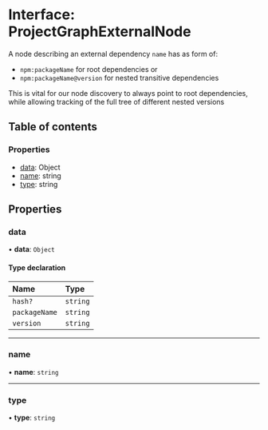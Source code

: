 # Interface: ProjectGraphExternalNode

A node describing an external dependency
`name` has as form of:

- `npm:packageName` for root dependencies or
- `npm:packageName@version` for nested transitive dependencies

This is vital for our node discovery to always point to root dependencies,
while allowing tracking of the full tree of different nested versions

## Table of contents

### Properties

- [data](/reference/core-api/devkit/documents/ProjectGraphExternalNode#data): Object
- [name](/reference/core-api/devkit/documents/ProjectGraphExternalNode#name): string
- [type](/reference/core-api/devkit/documents/ProjectGraphExternalNode#type): string

## Properties

### data

• **data**: `Object`

#### Type declaration

| Name          | Type     |
| :------------ | :------- |
| `hash?`       | `string` |
| `packageName` | `string` |
| `version`     | `string` |

---

### name

• **name**: `string`

---

### type

• **type**: `string`
